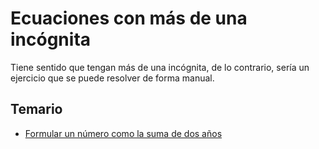 # Ecuaciones con más de una incógnita
Tiene sentido que tengan más de una incógnita, de lo contrario, sería un ejercicio que se puede resolver de forma manual.

## Temario
* [Formular un número como la suma de dos años](./Anio_suerte.ipynb)